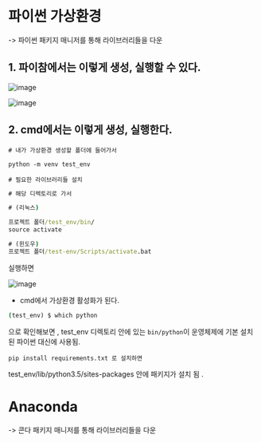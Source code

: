 

# 파이썬 가상환경 

-> 파이썬 패키지 매니저를 통해 라이브러리들을 다운

## 1. 파이참에서는 이렇게 생성, 실행할 수 있다. 

![image](https://user-images.githubusercontent.com/15938354/120762635-66a45280-c551-11eb-87c1-d892f5963b6a.png)


![image](https://user-images.githubusercontent.com/15938354/120757048-03afbd00-c54b-11eb-9ac7-11a49c089a1c.png)



## 2. cmd에서는 이렇게 생성, 실행한다.

```
# 내가 가상환경 생성할 폴더에 들어가서 

python -m venv test_env

# 필요한 라이브러리들 설치 

```

```cmd
# 해당 디렉토리로 가서 

# (리눅스)

프로젝트 폴더/test_env/bin/
source activate 

# (윈도우)
프로젝트 폴더/test-env/Scripts/activate.bat
```
실행하면 


![image](https://user-images.githubusercontent.com/15938354/120756899-d06d2e00-c54a-11eb-996a-733b8978a32d.png)



- cmd에서 가상환경 활성화가 된다.

```cmd
(test_env) $ which python
```
으로 확인해보면 , test_env 디렉토리 안에 있는 ```bin/python```이 운영체제에 기본 설치된 파이썬 대신에 사용됨.

```
pip install requirements.txt 로 설치하면 
```
test_env/lib/python3.5/sites-packages 안에 패키지가 설치 됨 .




# Anaconda

-> 콘다 패키지 매니저를 통해 라이브러리들을 다운


# 
